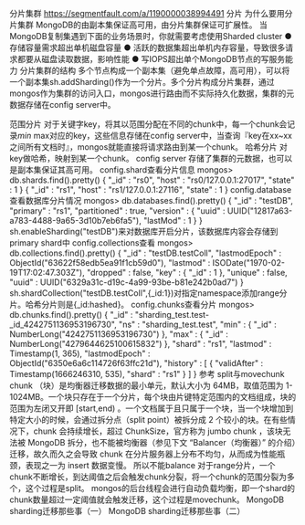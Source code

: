 分片集群
https://segmentfault.com/a/1190000038994491
分片
为什么要用分片集群
MongoDB的由副本集保证高可用，由分片集群保证可扩展性。
当MongoDB复制集遇到下面的业务场景时，你就需要考虑使用Sharded cluster
● 存储容量需求超出单机磁盘容量
● 活跃的数据集超出单机内存容量，导致很多请求都要从磁盘读取数据，影响性能
● 写IOPS超出单个MongoDB节点的写服务能力
分片集群的结构
多个节点构成一个副本集（避免单点故障，高可用），可以将一个副本集sh.addSharding()作为一个分片。多个分片构成分片集群，通过mongos作为集群的访问入口，mongos进行路由而不实际持久化数据，集群的元数据存储在config server中。

范围分片
对于关键字key，将其以范围分配在不同的chunk中，每一个chunk会记录$min~$max对应的key，这些信息存储在config server中，当查询『key在xx~xx之间所有文档时』，mongos就能直接将请求路由到某一个chunk。
哈希分片
对key做哈希，映射到某一个chunk。
config server
存储了集群的元数据，也可以是副本集保证其高可用。
config.shard查看分片信息
mongos> db.shards.find().pretty()
{ "_id" : "rs0", "host" : "rs0/127.0.0.1:27017", "state" : 1 }
{ "_id" : "rs1", "host" : "rs1/127.0.0.1:27116", "state" : 1 }
config.database查看数据库分片情况
mongos> db.databases.find().pretty()
{
	"_id" : "testDB",
	"primary" : "rs1",
	"partitioned" : true,
	"version" : {
		"uuid" : UUID("12817a63-a783-4488-9a65-3d10b7eb6fa5"),
		"lastMod" : 1
	}
}
sh.enableSharding("testDB")来对数据库开启分片，该数据库内容会存储到primary shard中
config.collections查看
mongos> db.collections.find().pretty()
{
	"_id" : "testDB.testColl",
	"lastmodEpoch" : ObjectId("63622f58edb5ea91f1cb59d0"),
	"lastmod" : ISODate("1970-02-19T17:02:47.303Z"),
	"dropped" : false,
	"key" : {
		"_id" : 1
	},
	"unique" : false,
	"uuid" : UUID("6329a31c-d19c-4a99-93be-b81e242b0ad7")
}
sh.shardCollection("testDB.testColl",{_id:1})对指定namespace添加range分片。哈希分片则是{_id:hashed}。
config.chunks查看分片
mongos> db.chunks.find().pretty()
{
	"_id" : "sharding_test.test-_id_4242751136953196730",
	"ns" : "sharding_test.test",
	"min" : {
		"_id" : NumberLong("4242751136953196730")
	},
	"max" : {
		"_id" : NumberLong("4279644625100615832")
	},
	"shard" : "rs1",
	"lastmod" : Timestamp(1, 365),
	"lastmodEpoch" : ObjectId("6350e6a6c114726f63ffc21d"),
	"history" : [
		{
			"validAfter" : Timestamp(1666246310, 535),
			"shard" : "rs1"
		}
	]
}
参考
split与movechunk
chunk （块）是均衡器迁移数据的最小单元，默认大小为 64MB，取值范围为 1-1024MB。一个块只存在于一个分片，每个块由片键特定范围内的文档组成，块的范围为左闭又开即 [start,end) 。一个文档属于且只属于一个块，当一个块增加到特定大小的时候，会通过拆分点（split point）被拆分成 2 个较小的块。在有些情况下，chunk 会持续增长，超过 ChunkSize，官方称为 jumbo chunk ，该块无法被 MongoDB 拆分，也不能被均衡器（参见下文 &ldquo;Balancer（均衡器）&rdquo; 的介绍）迁移，故久而久之会导致 chunk 在分片服务器上分布不均匀，从而成为性能瓶颈，表现之一为 insert 数据变慢。 所以不能balance
对于range分片，一个chunk不断增长，到达阈值之后会触发chunk分裂，将一个chunk的范围分裂为多个，这个过程是split。
mongos的后台线程会进行自动负载均衡，即一个shard的chunk数量超过一定阈值就会触发迁移，这个过程是movechunk。
MongoDB sharding迁移那些事（一） MongoDB sharding迁移那些事（二）